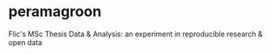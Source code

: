 peramagroon
===========

Flic's MSc Thesis Data &amp; Analysis: an experiment in reproducible research &amp; open data
